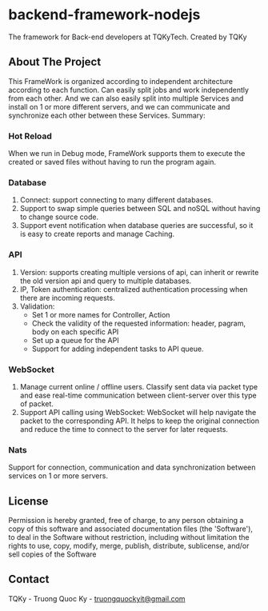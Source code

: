# backend-framework-nodejs
The framework for Back-end developers at TQKyTech. Created by TQKy


## About The Project
This FrameWork is organized according to independent architecture according to each function. Can easily split jobs and work independently from each other. And we can also easily split into multiple Services and install on 1 or more different servers, and we can communicate and synchronize each other between these Services. Summary:

###  Hot Reload
When we run in Debug mode, FrameWork supports them to execute the created or saved files without having to run the program again.

###  Database
1. Connect: support connecting to many different databases.
2. Support to swap simple queries between SQL and noSQL without having to change source code.
3. Support event notification when database queries are successful, so it is easy to create reports and manage Caching.

###  API
1. Version: supports creating multiple versions of api, can inherit or rewrite the old version api and query to multiple databases.
2. IP, Token authentication: centralized authentication processing when there are incoming requests.
3. Validation: 
    * Set 1 or more names for Controller, Action
    * Check the validity of the requested information: header, pagram, body on each specific API
    * Set up a queue for the API
    * Support for adding independent tasks to API queue.

###  WebSocket
1. Manage current online / offline users. Classify sent data via packet type and ease real-time communication between client-server over this type of packet.
2. Support API calling using WebSocket: WebSocket will help navigate the packet to the corresponding API. It helps to keep the original connection and reduce the time to connect to the server for later requests.

###  Nats
Support for connection, communication and data synchronization between services on 1 or more servers.


## License
Permission is hereby granted, free of charge, to any person obtaining a copy of this software and associated documentation files (the 'Software'), to deal in the Software without restriction, including without limitation the rights to use, copy, modify, merge, publish, distribute, sublicense, and/or sell copies of the Software


## Contact
TQKy - Truong Quoc Ky - truongquockyit@gmail.com